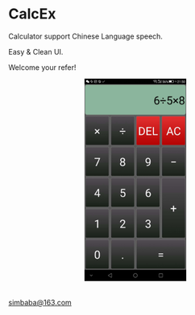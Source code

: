 # CalcEx

Calculator support Chinese Language speech.

Easy & Clean UI.

Welcome your refer!

<div align="center">
  <img src="https://github.com/glandon/CalcEx/blob/master/preview.jpeg" width="40%"><br><br>
</div>


simbaba@163.com

